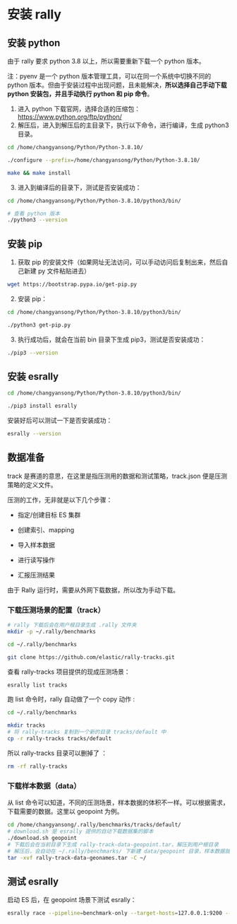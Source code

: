 # 安装 rally

## 安装 python

由于 rally 要求 python 3.8 以上，所以需要重新下载一个 python 版本。

注：pyenv 是一个 python 版本管理工具，可以在同一个系统中切换不同的 python 版本。但由于安装过程中出现问题，且未能解决，**所以选择自己手动下载 python 安装包，并且手动执行 python 和 pip 命令**。

1. 进入 python 下载官网，选择合适的压缩包：https://www.python.org/ftp/python/
2. 解压后，进入到解压后的主目录下，执行以下命令，进行编译，生成 python3 目录。

```sh
cd /home/changyansong/Python/Python-3.8.10/

./configure --prefix=/home/changyansong/Python/Python-3.8.10/

make && make install
```

3. 进入到编译后的目录下，测试是否安装成功：

```sh
cd /home/changyansong/Python/Python-3.8.10/python3/bin/

# 查看 python 版本
./python3 --version
```



## 安装 pip

1. 获取 pip 的安装文件（如果网址无法访问，可以手动访问后复制出来，然后自己新建 py 文件粘贴进去）

```sh
wget https://bootstrap.pypa.io/get-pip.py
```

2. 安装 pip：

```sh
cd /home/changyansong/Python/Python-3.8.10/python3/bin/

./python3 get-pip.py
```

3. 执行成功后，就会在当前 bin 目录下生成 pip3，测试是否安装成功：

```sh
./pip3 --version
```



## 安装 esrally

```sh
cd /home/changyansong/Python/Python-3.8.10/python3/bin/

./pip3 install esrally
```

安装好后可以测试一下是否安装成功：

```sh
esrally --version
```



## 数据准备

track 是赛道的意思，在这里是指压测用的数据和测试策略，track.json 便是压测策略的定义文件。

压测的工作，无非就是以下几个步骤：

- 指定/创建目标 ES 集群

- 创建索引、mapping
- 导入样本数据
- 进行读写操作
- 汇报压测结果

由于 Rally 运行时，需要从外网下载数据，所以改为手动下载。 



### 下载压测场景的配置（track）

```sh
# rally 下载后会在用户根目录生成 .rally 文件夹
mkdir -p ~/.rally/benchmarks

cd ~/.rally/benchmarks

git clone https://github.com/elastic/rally-tracks.git
```

查看 rally-tracks 项目提供的现成压测场景： 

```sh
esrally list tracks
```

跑 list 命令时，rally 自动做了一个 copy 动作 :

```sh
cd ~/.rally/benchmarks

mkdir tracks
# 将 rally-tracks 复制到一个新的目录 tracks/default 中
cp -r rally-tracks tracks/default
```

所以 rally-tracks 目录可以删掉了 ：

```sh
rm -rf rally-tracks
```



### 下载样本数据（data）

从 list 命令可以知道，不同的压测场景，样本数据的体积不一样。可以根据需求，下载需要的数据。这里以 geopoint 为例。 

```sh
cd /home/changyansong/.rally/benchmarks/tracks/default/
# download.sh 是 esrally 提供的自动下载数据集的脚本
./download.sh geopoint
# 下载后会在当前目录下生成 rally-track-data-geopoint.tar，解压到用户根目录
# 解压后，会自动在 ~/.rally/benchmarks/ 下新建 data/geopoint 目录，样本数据就保存在其中
tar -xvf rally-track-data-geonames.tar -C ~/
```



## 测试 esrally

启动 ES 后，在 geopoint 场景下测试 esrally：

```bash
esrally race --pipeline=benchmark-only --target-hosts=127.0.0.1:9200 --offline --track=geopoint  --challenge=append-no-conflicts
```


























